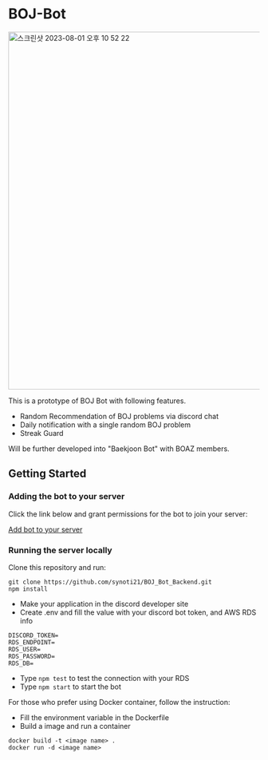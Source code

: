 # BOJ-Bot
<img width="717" alt="스크린샷 2023-08-01 오후 10 52 22" src="https://github.com/synoti21/BOJ-Bot/assets/58936172/12b05920-b39d-423a-9020-d0b440a9982e">

This is a prototype of BOJ Bot with following features.
- Random Recommendation of BOJ problems via discord chat
- Daily notification with a single random BOJ problem
- Streak Guard

Will be further developed into "Baekjoon Bot" with BOAZ members.

## Getting Started
### Adding the bot to your server
Click the link below and grant permissions for the bot to join your server:

[Add bot to your server](https://discord.com/api/oauth2/authorize?client_id=1133277476869640212&permissions=18432&scope=bot)


### Running the server locally
Clone this repository and run:
```
git clone https://github.com/synoti21/BOJ_Bot_Backend.git
npm install
```
- Make your application in the discord developer site
- Create .env and fill the value with your discord bot token, and AWS RDS info
```
DISCORD_TOKEN=
RDS_ENDPOINT=
RDS_USER=
RDS_PASSWORD=
RDS_DB=
```
- Type `npm test` to test the connection with your RDS
- Type `npm start` to start the bot

For those who prefer using Docker container, follow the instruction:
- Fill the environment variable in the Dockerfile
- Build a image and run a container
```
docker build -t <image name> .
docker run -d <image name>
```

